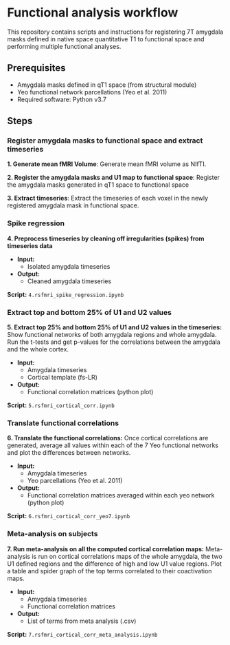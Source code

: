 # Functional analysis workflow

This repository contains scripts and instructions for registering 7T amygdala masks defined in native space quantitative T1 to functional space and performing multiple functional analyses.

## Prerequisites

- Amygdala masks defined in qT1 space (from structural module)
- Yeo functional network parcellations (Yeo et al. 2011)
- Required software: Python v3.7

## Steps

### Register amygdala masks to functional space and extract timeseries
**1. Generate mean fMRI Volume**: Generate mean fMRI volume as NIfTI.

**2. Register the amygdala masks and U1 map to functional space**: Register the amygdala masks generated in qT1 space to functional space

**3. Extract timeseries**: Extract the timeseries of each voxel in the newly registered amygdala mask in functional space.

### Spike regression
**4. Preprocess timeseries by cleaning off irregularities (spikes) from timeseries data**

- **Input:** 
  - Isolated amygdala timeseries
- **Output:** 
  - Cleaned amygdala timeseries
  
**Script:** `4.rsfmri_spike_regression.ipynb`

### Extract top and bottom 25% of U1 and U2 values
**5. Extract top 25% and bottom 25% of U1 and U2 values in the timeseries:** Show functional networks of both amygdala regions and whole amygdala. Run the t-tests and get p-values for the correlations between the amygdala and the whole cortex.

- **Input:** 
  - Amygdala timeseries
  - Cortical template (fs-LR)
- **Output:** 
  - Functional correlation matrices (python plot)
  
**Script:** `5.rsfmri_cortical_corr.ipynb`

### Translate functional correlations
**6. Translate the functional correlations:** Once cortical correlations are generated, average all values within each of the 7 Yeo functional networks and plot the differences between networks.

- **Input:** 
  - Amygdala timeseries
  - Yeo parcellations (Yeo et al. 2011)
- **Output:** 
  - Functional correlation matrices averaged within each yeo network (python plot)
  
**Script:** `6.rsfmri_cortical_corr_yeo7.ipynb`

### Meta-analysis on subjects
**7. Run meta-analysis on all the computed cortical correlation maps:** Meta-analysis is run on cortical correlations maps of the whole amygdala, the two U1 defined regions and the difference of high and low U1 value regions. Plot a table and spider graph of the top terms correlated to their coactivation maps.

- **Input:** 
  - Amygdala timeseries
  - Functional correlation matrices
- **Output:** 
  - List of terms from meta analysis (.csv)
  
**Script:** `7.rsfmri_cortical_corr_meta_analysis.ipynb`
